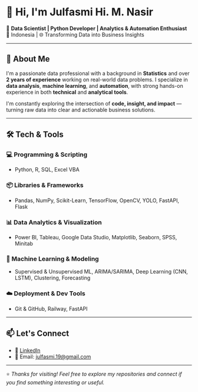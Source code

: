 # 👋 Hi, I'm Julfasmi Hi. M. Nasir

🎯 **Data Scientist | Python Developer | Analytics & Automation Enthusiast**  
📍 Indonesia | 🌐 Transforming Data into Business Insights

---

## 🚀 About Me

I'm a passionate data professional with a background in **Statistics** and over **2 years of experience** working on real-world data problems. I specialize in **data analysis**, **machine learning**, and **automation**, with strong hands-on experience in both **technical** and **analytical tools**.

I'm constantly exploring the intersection of **code, insight, and impact** — turning raw data into clear and actionable business solutions.

---

## 🛠️ Tech & Tools

### 💻 Programming & Scripting
- Python, R, SQL, Excel VBA

### 📦 Libraries & Frameworks
- Pandas, NumPy, Scikit-Learn, TensorFlow, OpenCV, YOLO, FastAPI, Flask

### 📊 Data Analytics & Visualization
- Power BI, Tableau, Google Data Studio, Matplotlib, Seaborn, SPSS, Minitab

### 🧠 Machine Learning & Modeling
- Supervised & Unsupervised ML, ARIMA/SARIMA, Deep Learning (CNN, LSTM), Clustering, Forecasting

### ☁️ Deployment & Dev Tools
- Git & GitHub, Railway, FastAPI

---

## 📫 Let's Connect

- 🔗 [LinkedIn](https://www.linkedin.com/in/julfasmihmnasir)    
- 📧 Email: julfasmi.19@gmail.com  

---

⭐ *Thanks for visiting! Feel free to explore my repositories and connect if you find something interesting or useful.*
